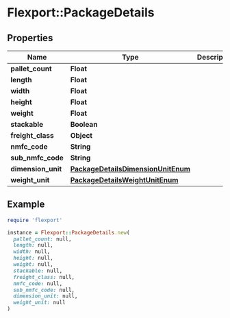 # Flexport::PackageDetails

## Properties

| Name | Type | Description | Notes |
| ---- | ---- | ----------- | ----- |
| **pallet_count** | **Float** |  |  |
| **length** | **Float** |  |  |
| **width** | **Float** |  |  |
| **height** | **Float** |  |  |
| **weight** | **Float** |  |  |
| **stackable** | **Boolean** |  | [optional] |
| **freight_class** | **Object** |  | [optional] |
| **nmfc_code** | **String** |  | [optional] |
| **sub_nmfc_code** | **String** |  | [optional] |
| **dimension_unit** | [**PackageDetailsDimensionUnitEnum**](PackageDetailsDimensionUnitEnum.md) |  | [optional] |
| **weight_unit** | [**PackageDetailsWeightUnitEnum**](PackageDetailsWeightUnitEnum.md) |  | [optional] |

## Example

```ruby
require 'flexport'

instance = Flexport::PackageDetails.new(
  pallet_count: null,
  length: null,
  width: null,
  height: null,
  weight: null,
  stackable: null,
  freight_class: null,
  nmfc_code: null,
  sub_nmfc_code: null,
  dimension_unit: null,
  weight_unit: null
)
```

